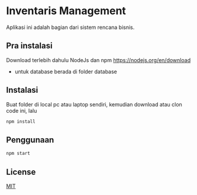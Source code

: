 # Inventaris Management

Aplikasi ini adalah bagian dari sistem rencana bisnis.

## Pra instalasi

Download terlebih dahulu NodeJs dan npm https://nodejs.org/en/download
- untuk database berada di folder database


## Instalasi

Buat folder di local pc atau laptop sendiri, kemudian download atau clon code ini, lalu 

```bash
npm install
```

## Penggunaan

```bash
npm start
```

## License

[MIT](https://choosealicense.com/licenses/mit/)

